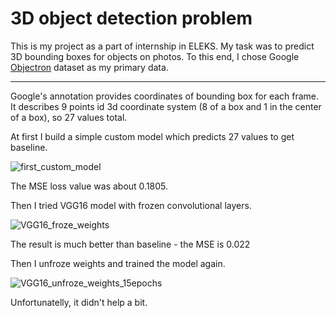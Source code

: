 # 3D object detection problem


This is my project as a part of internship in ELEKS. My task was to predict 3D bounding boxes for objects on photos. 
To this end, I chose Google [Objectron](https://github.com/google-research-datasets/Objectron) dataset as my primary data.

***
Google's annotation provides coordinates of bounding box for each frame. It describes 9 points id 3d coordinate system (8 of a box and 1 in the center of a box), so 27 values total.

At first I build a simple custom model which predicts 27 values to get baseline.

![first_custom_model](https://user-images.githubusercontent.com/76902422/195856121-5c2c8dac-105f-4944-84b7-b8c0201dacf4.png)

The MSE loss value was about 0.1805.


Then I tried VGG16 model with frozen convolutional layers.

![VGG16_froze_weights](https://user-images.githubusercontent.com/76902422/191322750-2e1385f4-e2dd-4b74-819d-e122495ddb6c.png)

The result is much better than baseline - the MSE is 0.022

Then I unfroze weights and trained the model again. 

![VGG16_unfroze_weights_15epochs](https://user-images.githubusercontent.com/76902422/194294088-b6561456-5724-484c-93a4-78abcdae7cb0.png)

Unfortunatelly, it didn't help a bit.
